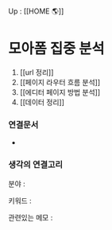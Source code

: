 Up : [[HOME 🌎]]

# 모아폼 집중 분석
1. [[url 정리]]
2. [[페이지 라우터 흐름 분석]]
3. [[에디터 페이지 방법 분석]]
4. [[데이터 정리]]




### 연결문서
- 






### 생각의 연결고리
분야 :

키워드 :

관련있는 메모 :
